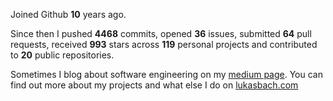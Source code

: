 Joined Github **10** years ago.

Since then I pushed **4468** commits, opened **36** issues, submitted **64** pull requests, received **993** stars across **119** personal projects and contributed to **20** public repositories.

Sometimes I blog about software engineering on my [medium page](https://medium.com/@lukasbach). You can find out more about my projects and what else I do on [lukasbach.com](https://lukasbach.com)
